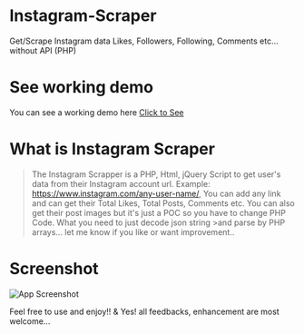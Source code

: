 # Instagram-Scraper
Get/Scrape Instagram data Likes, Followers, Following, Comments etc... without API (PHP)

# See working demo
You can see a working demo here [Click to See](https://drive.google.com/file/d/0B2Jr4ZrDD_hFbkhLdXRFb0xBQk0/view)

# What is Instagram Scraper

>The Instagram Scrapper is a PHP, Html, jQuery Script to get user's data from their Instagram account url.
>Example: https://www.instagram.com/any-user-name/, You can add any link and can get their Total Likes, Total Posts, Comments etc.
>You can also get their post images but it's just a POC so you have to change PHP Code. What you need to just decode json string >and parse by PHP arrays... let me know if you like or want improvement.. 

# Screenshot
![App Screenshot](https://github.com/neerajsinghsonu/Instagram-Scraper/blob/master/Public/assets/images/screen-app.png)


Feel free to use and enjoy!! & Yes! all feedbacks, enhancement are most welcome... 
